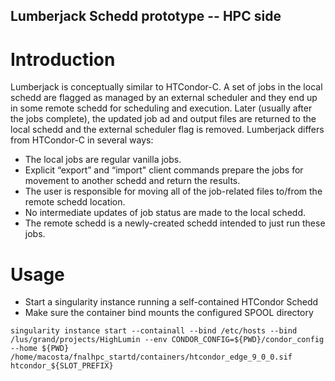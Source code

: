 ## Lumberjack Schedd prototype -- HPC side

# Introduction
Lumberjack is conceptually similar to HTCondor-C. A set of jobs in the local schedd are flagged as managed by an external scheduler and they end up in some remote schedd for scheduling and execution. Later (usually after the jobs complete), the updated job ad and output files are returned to the local schedd and the external scheduler flag is removed.
Lumberjack differs from HTCondor-C in several ways:
* The local jobs are regular vanilla jobs.
* Explicit “export” and “import" client commands prepare the jobs for movement to another schedd and return the results.
* The user is responsible for moving all of the job-related files to/from the remote schedd location.
* No intermediate updates of job status are made to the local schedd.
* The remote schedd is a newly-created schedd intended to just run these jobs.

# Usage

* Start a singularity instance running a self-contained HTCondor Schedd
* Make sure the container bind mounts the configured SPOOL directory
```
singularity instance start --containall --bind /etc/hosts --bind /lus/grand/projects/HighLumin --env CONDOR_CONFIG=${PWD}/condor_config --home ${PWD} /home/macosta/fnalhpc_startd/containers/htcondor_edge_9_0_0.sif htcondor_${SLOT_PREFIX}
```

